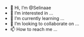 - 👋 Hi, I’m @Selinaae
- 👀 I’m interested in ...
- 🌱 I’m currently learning ...
- 💞️ I’m looking to collaborate on ...
- 📫 How to reach me ...

<!---
Selinaae/Selinaae is a ✨ special ✨ repository because its `README.md` (this file) appears on your GitHub profile.
You can click the Preview link to take a look at your changes.
--->
